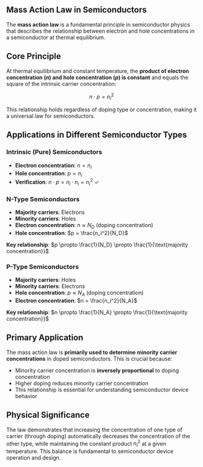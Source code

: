 ## Mass Action Law in Semiconductors

The **mass action law** is a fundamental principle in semiconductor physics that describes the relationship between electron and hole concentrations in a semiconductor at thermal equilibrium.

## Core Principle

At thermal equilibrium and constant temperature, the **product of electron concentration ($n$) and hole concentration ($p$) is constant** and equals the square of the intrinsic carrier concentration:

$$n \cdot p = n_i^2$$

This relationship holds regardless of doping type or concentration, making it a universal law for semiconductors.

## Applications in Different Semiconductor Types

### Intrinsic (Pure) Semiconductors
- **Electron concentration**: $n = n_i$
- **Hole concentration**: $p = n_i$
- **Verification**: $n \cdot p = n_i \cdot n_i = n_i^2$ ✓

### N-Type Semiconductors
- **Majority carriers**: Electrons
- **Minority carriers**: Holes
- **Electron concentration**: $n \approx N_D$ (doping concentration)
- **Hole concentration**: $p = \frac{n_i^2}{N_D}$

**Key relationship**: $p \propto \frac{1}{N_D} \propto \frac{1}{\text{majority concentration}}$

### P-Type Semiconductors
- **Majority carriers**: Holes
- **Minority carriers**: Electrons
- **Hole concentration**: $p \approx N_A$ (doping concentration)
- **Electron concentration**: $n = \frac{n_i^2}{N_A}$

**Key relationship**: $n \propto \frac{1}{N_A} \propto \frac{1}{\text{majority concentration}}$

## Primary Application

The mass action law is **primarily used to determine minority carrier concentrations** in doped semiconductors. This is crucial because:
- Minority carrier concentration is **inversely proportional** to doping concentration
- Higher doping reduces minority carrier concentration
- This relationship is essential for understanding semiconductor device behavior

## Physical Significance

The law demonstrates that increasing the concentration of one type of carrier (through doping) automatically decreases the concentration of the other type, while maintaining the constant product $n_i^2$ at a given temperature. This balance is fundamental to semiconductor device operation and design.
